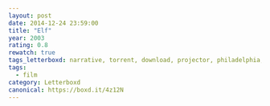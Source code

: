```yaml
---
layout: post 
date: 2014-12-24 23:59:00
title: "Elf"
year: 2003
rating: 0.8
rewatch: true
tags_letterboxd: narrative, torrent, download, projector, philadelphia, Leah
tags:
  - film
category: Letterboxd
canonical: https://boxd.it/4z12N
---
```

